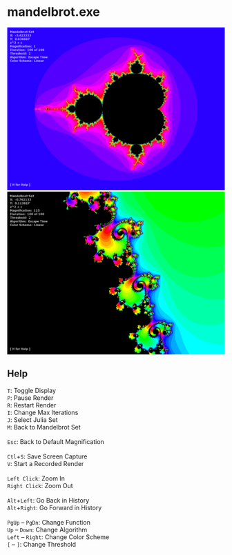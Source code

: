 mandelbrot.exe
==============

![Main Cardiod](/res/2020_06_14_083030_-_2_0_64_000000000000e0bf_0000000000000000.png)
![Zoom](/res/2020_06_14_083232_-_2_3_64_769646b921b3e8bf_23e155e90106bcbf.png)

Help
----

`T`:  Toggle Display <br />
`P`:  Pause Render <br />
`R`:  Restart Render <br />
`I`:  Change Max Iterations <br />
`J`:  Select Julia Set <br />
`M`:  Back to Mandelbrot Set <br />
<br />
`Esc`:  Back to Default Magnification <br />
<br />
`Ctl`+`S`:  Save Screen Capture <br />
`V`:  Start a Recorded Render <br />
<br />
`Left Click`:  Zoom In <br />
`Right Click`:  Zoom Out <br />
<br />
`Alt`+`Left`:  Go Back in History <br />
`Alt`+`Right`:  Go Forward in History <br />
<br />
`PgUp` &ndash; `PgDn`:  Change Function <br />
`Up` &ndash; `Down`:  Change Algorithm <br />
`Left` &ndash; `Right`:  Change Color Scheme <br />
`[` &ndash; `]`:  Change Threshold <br />
